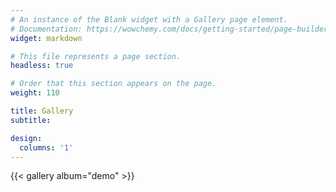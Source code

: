 ```yaml
---
# An instance of the Blank widget with a Gallery page element.
# Documentation: https://wowchemy.com/docs/getting-started/page-builder/
widget: markdown

# This file represents a page section.
headless: true

# Order that this section appears on the page.
weight: 110

title: Gallery
subtitle:

design:
  columns: '1'
---
```


{{< gallery album="demo" >}}
